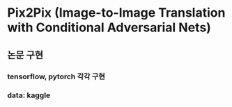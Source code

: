 # Pix2Pix (Image-to-Image Translation with Conditional Adversarial Nets)
## 논문 구현
### tensorflow, pytorch 각각 구현
### data: kaggle
